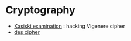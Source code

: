 # Cryptography

+ [Kasiski examination](kasiski-examination) : hacking Vigenere cipher
+ [des cipher](des)
